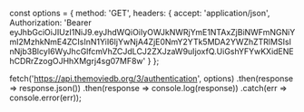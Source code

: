 const options = {
  method: 'GET',
  headers: {
    accept: 'application/json',
    Authorization: 'Bearer eyJhbGciOiJIUzI1NiJ9.eyJhdWQiOiIyOWJkNWRjYmE1NTAxZjBiNWFmNGNiYmI2MzhkNmE4ZCIsInN1YiI6IjYwNjA4ZjE0NmY2YTk5MDA2YWZhZTRlMSIsInNjb3BlcyI6WyJhcGlfcmVhZCJdLCJ2ZXJzaW9uIjoxfQ.UiGshYFYwKXidENEhCDRrZzogOJHhXMgrj4sg07MF8w'
  }
};

fetch('https://api.themoviedb.org/3/authentication', options)
  .then(response => response.json())
  .then(response => console.log(response))
  .catch(err => console.error(err));